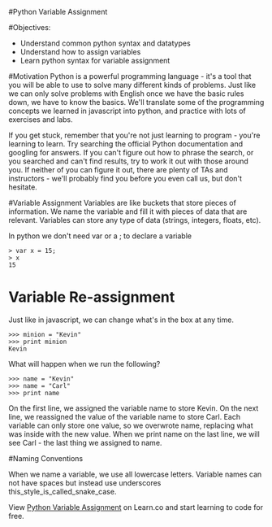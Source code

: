 
#Python Variable Assignment

#Objectives:

+ Understand common python syntax and datatypes
+ Understand how to assign variables
+ Learn python syntax for variable assignment

#Motivation
Python is a powerful programming language - it's a tool that you will be able to use to solve many different kinds of problems. Just like we can only solve problems with English once we have the basic rules down, we have to know the basics. We'll translate some of the programming concepts we learned in javascript into python, and practice with lots of exercises and labs.

If you get stuck, remember that you're not just learning to program - you're learning to learn. Try searching the official Python documentation and googling for answers. If you can't figure out how to phrase the search, or you searched and can't find results, try to work it out with those around you. If neither of you can figure it out, there are plenty of TAs and instructors - we'll probably find you before you even call us, but don't hesitate.

#Variable Assignment
Variables are like buckets that store pieces of information. We name the variable and fill it with pieces of data that are relevant. Variables can store any type of data (strings, integers, floats, etc).

In python we don't need var or a ; to declare a variable
```
> var x = 15;
> x
15
```
# Variable Re-assignment
Just like in javascript, we can change what's in the box at any time.
```
>>> minion = "Kevin"
>>> print minion
Kevin
```
What will happen when we run the following?
```
>>> name = "Kevin"
>>> name = "Carl"
>>> print name
```

On the first line, we assigned the variable name to store Kevin. On the next line, we reassigned the value of the variable name to store Carl. Each variable can only store one value, so we overwrote name, replacing what was inside with the new value. When we print name on the last line, we will see Carl - the last thing we assigned to name.

#Naming Conventions

 When we name a variable, we use all lowercase letters. Variable names can not have spaces but instead use underscores this_style_is_called_snake_case.

<p data-visibility='hidden'>View <a href='https://learn.co/lessons/cssi-4.3-python-variable-assignment' title='Python Variable Assignment'>Python Variable Assignment</a> on Learn.co and start learning to code for free.</p>
